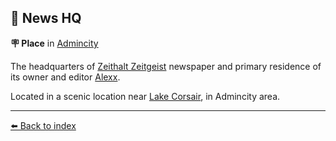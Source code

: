 ## 📰 News HQ

**🪧 Place** in [Admincity](../refs/admincity.md)

The headquarters of [Zeithalt Zeitgeist](../refs/zeithalt_zeitgeist.md) newspaper and primary residence of its owner and editor [Alexx](../refs/alexx.md).

Located in a scenic location near [Lake Corsair](../refs/lake_corsair.md), in Admincity area.


----------
[⬅️ Back to index](/#3820_s)